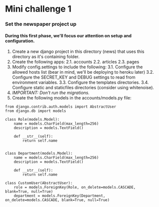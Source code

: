 # Mini challenge 1

### Set the newspaper project up

#### During this first phase, we'll focus our attention on setup and configuration.

1. Create a new django project in this directory (news) that uses this directory as it's containing folder.
2. Create the following apps:
   2.1. accounts
   2.2. articles
   2.3. pages
3. Modify config.settings to include the following:
   3.1. Configure the allowed hosts list (bear in mind, we'll be deploying to heroku later)
   3.2. Configure the SECRET_KEY and DEBUG settings to read from environment variables.
   3.3. Configure the templates directories.
   3.4. Configure static and staticfiles directories (consider using whitenoise).
4. _IMPORTANT: Don't run the migrations._
5. Create the following models in the accounts/models.py file:

```
from django.contrib.auth.models import AbstractUser
from django.db import models

class Role(models.Model):
    name = models.CharField(max_length=256)
    description = models.TextField()

    def __str__(self):
        return self.name


class Department(models.Model):
    name = models.CharField(max_length=256)
    description = models.TextField()

    def __str__(self):
        return self.name

class CustomUser(AbstractUser):
    role = models.ForeignKey(Role, on_delete=models.CASCADE, blank=True, null=True)
    department = models.ForeignKey(Department, on_delete=models.CASCADE, blank=True, null=True)

```
